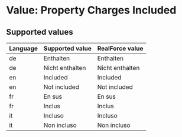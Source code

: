 # Value: Property Charges Included

## Supported values

| Language | Supported value | RealForce value |
| :--- | :--- | :--- |
| de | Enthalten | Enthalten |
| de | Nicht enthalten | Nicht enthalten |
| en | Included | Included |
| en | Not included | Not included |
| fr | En sus | En sus |
| fr | Inclus | Inclus |
| it | Incluso | Incluso |
| it | Non incluso | Non incluso |
